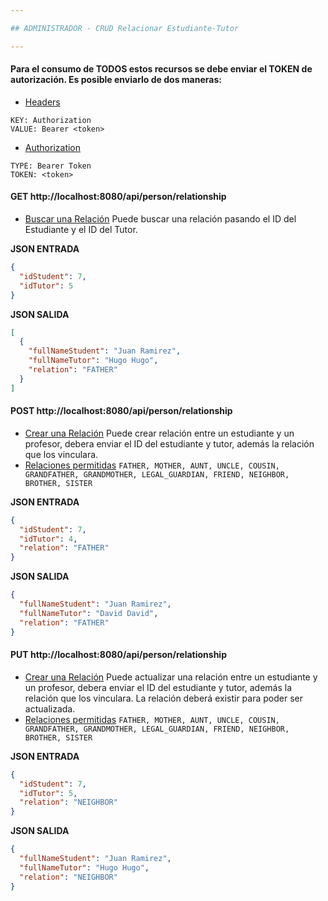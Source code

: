 ```yaml
---

## ADMINISTRADOR - CRUD Relacionar Estudiante-Tutor

---
```


#### Para el consumo de TODOS estos recursos se debe enviar el TOKEN de autorización. Es posible enviarlo de dos maneras:

* [Headers]()
```
KEY: Authorization
VALUE: Bearer <token>
```
* [Authorization]()
```
TYPE: Bearer Token
TOKEN: <token>
```
#### GET http://localhost:8080/api/person/relationship
* [Buscar una Relación]() Puede buscar una relación pasando el ID del Estudiante y el ID del Tutor.

**JSON ENTRADA**
```json
{
  "idStudent": 7,
  "idTutor": 5
}
```

**JSON SALIDA**
```json
[
  {
    "fullNameStudent": "Juan Ramirez",
    "fullNameTutor": "Hugo Hugo",
    "relation": "FATHER"
  }
]
```


#### POST http://localhost:8080/api/person/relationship
* [Crear una Relación]() Puede crear relación entre un estudiante y un profesor, debera enviar el ID del estudiante y tutor, además la relación que los vinculara.
* [Relaciones permitidas]() `FATHER, MOTHER, AUNT, UNCLE, COUSIN, GRANDFATHER, GRANDMOTHER, LEGAL_GUARDIAN, FRIEND, NEIGHBOR, BROTHER, SISTER`

**JSON ENTRADA**
```json
{
  "idStudent": 7,
  "idTutor": 4,
  "relation": "FATHER"
}
```

**JSON SALIDA**
```json
{
  "fullNameStudent": "Juan Ramirez",
  "fullNameTutor": "David David",
  "relation": "FATHER"
}
```

#### PUT http://localhost:8080/api/person/relationship
* [Crear una Relación]() Puede actualizar una relación entre un estudiante y un profesor, debera enviar el ID del estudiante y tutor, además la relación que los vinculara. La relación deberá existir para poder ser actualizada.
* [Relaciones permitidas]() `FATHER, MOTHER, AUNT, UNCLE, COUSIN, GRANDFATHER, GRANDMOTHER, LEGAL_GUARDIAN, FRIEND, NEIGHBOR, BROTHER, SISTER`

**JSON ENTRADA**
```json
{
  "idStudent": 7,
  "idTutor": 5,
  "relation": "NEIGHBOR"
}
```

**JSON SALIDA**
```json
{
  "fullNameStudent": "Juan Ramirez",
  "fullNameTutor": "Hugo Hugo",
  "relation": "NEIGHBOR"
}
```